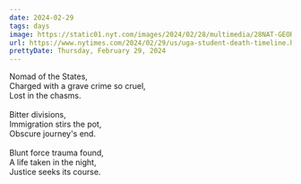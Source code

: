 ```yaml
---
date: 2024-02-29
tags: days
image: https://static01.nyt.com/images/2024/02/28/multimedia/28NAT-GEORGIA-TIMELINE-01-jtvp/28NAT-GEORGIA-TIMELINE-01-jtvp-facebookJumbo.jpg
url: https://www.nytimes.com/2024/02/29/us/uga-student-death-timeline.html
prettyDate: Thursday, February 29, 2024
---
```

Nomad of the States,<br>Charged with a grave crime so cruel,<br>Lost in the chasms.<br><br>Bitter divisions,<br>Immigration stirs the pot,<br>Obscure journey's end.<br><br>Blunt force trauma found,<br>A life taken in the night,<br>Justice seeks its course.